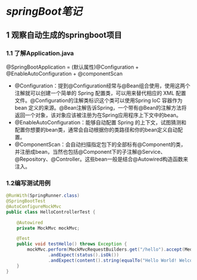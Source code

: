 # *springBoot笔记*
## 1 观察自动生成的springboot项目
### 1.1 了解Application.java
@SpringBootApplication = (默认属性)@Configuration + @EnableAutoConfiguration + @componentScan
- @Configuration：提到@Configuration经常与@Bean组合使用，使用这两个注解就可以创建一个简单的 Spring 配置类，可以用来替代相应的 XML 配置文件。@Configuration的注解类标识这个类可以使用Spring IoC 容器作为 bean 定义的来源。@Bean注解告诉Spring，一个带有@Bean的注解方法将返回一个对象，该对象应该被注册为在Spring应用程序上下文中的bean。
- @EnableAutoConfiguration：能够自动配置 Spring 的上下文，试图猜测和配置你想要的bean类，通常会自动根据你的类路径和你的bean定义自动配置。
- @ComponentScan：会自动扫描指定包下的全部标有@Component的类，并注册成bean，当然也包括@Component下的子注解@Service、@Repository、@Controller。这些bean一般是结合@Autowired构造函数来注入。
### 1.2编写测试用例
```java
@RunWith(SpringRunner.class)
@SpringBootTest
@AutoConfigureMockMvc
public class HelloControllerTest {

    @Autowired
    private MockMvc mockMvc;

    @Test
    public void testHello() throws Exception {
        mockMvc.perform(MockMvcRequestBuilders.get("/hello").accept(MediaType.APPLICATION_JSON))
                .andExpect(status().isOk())
                .andExpect(content().string(equalTo("Hello World! Welcome to visit waylau.com!")));
    }
}
```
